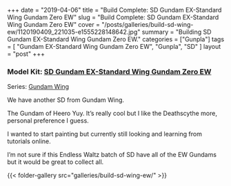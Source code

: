+++
date = "2019-04-06"
title = "Build Complete: SD Gundam EX-Standard Wing Gundam Zero EW"
slug = "Build Complete: SD Gundam EX-Standard Wing Gundam Zero EW"
cover = "/posts/galleries/build-sd-wing-ew/1120190409_221035-e1555228148642.jpg"
summary = "Building SD Gundam EX-Standard Wing Gundam Zero EW."
categories = ["Gunpla"]
tags = [
  "Gundam EX-Standard Wing Gundam Zero EW",
  "Gunpla",
  "SD"
]
layout = "post"
+++

### Model Kit: [SD Gundam EX-Standard Wing Gundam Zero EW](#)

Series: [Gundam Wing](https://en.wikipedia.org/wiki/Mobile_Suit_Gundam_Wing)

We have another SD from Gundam Wing.

The Gundam of Heero Yuy. It’s really cool but I like the Deathscythe more, personal preference I guess.

I wanted to start painting but currently still looking and learning from tutorials online.

I’m not sure if this Endless Waltz batch of SD have all of the EW Gundams but it would be great to collect all.

{{< folder-gallery src="galleries/build-sd-wing-ew/" >}}
